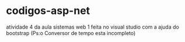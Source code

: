 # codigos-asp-net
atividade 4 da aula sistemas web 1
 feita no visual studio com a ajuda do bootstrap
 (Ps:o Conversor de tempo esta incompleto)
 
